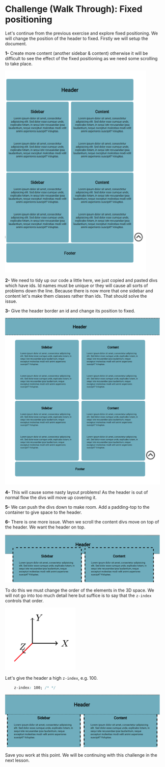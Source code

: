# Challenge (Walk Through): Fixed positioning

Let's continue from the previous exercise and explore fixed positioning. We will change the position of the header to fixed. 
Firstly we will setup the document. 

**1-**  Create more content (another sidebar & content) otherwise it will be difficult to see the effect of the fixed positioning as we need some scrolling to take place. 

![2-sidebars](img/2-sidebars.png)

**2-**  We need to tidy up our code a little here, we just copied and pasted divs which have ids. Id names must be unique or they will cause all sorts of problems down the line. Because there is now more that one sidebar and content let's make them classes rather than ids. That should solve the issue.

**3-**  Give the header border an id and change its position to fixed.
 
![fixed-header](img/fixed-header.png)

**4-**  This will cause some nasty layout problems! As the header is out of normal flow the divs will move up covering it.

**5-**  We can push the divs down to make room. Add a padding-top to the container to give space to the header.  

**6-**  There is one more issue. When we scroll the content divs move on top of the header. We want the header on top.
  
![fixed-header2](img/fixed-header2.png)

To do this we must change the order of the elements in the 3D space. We will not go into too much detail here but suffice is to say that the `z-index` controls that order.  

![xyz](img/xyz.png)

Let's give the header a high `z-index`, e.g. 100. 

```css
    z-index: 100; /* */
```
 
![header-front](img/header-front.png)

Save you work at this point. We will be continuing with this challenge in the next lesson.

